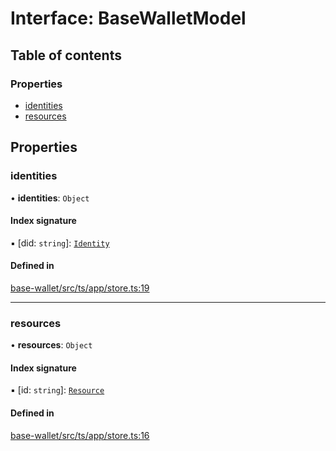# Interface: BaseWalletModel

## Table of contents

### Properties

- [identities](BaseWalletModel.md#identities)
- [resources](BaseWalletModel.md#resources)

## Properties

### identities

• **identities**: `Object`

#### Index signature

▪ [did: `string`]: [`Identity`](../API.md#identity)

#### Defined in

[base-wallet/src/ts/app/store.ts:19](https://gitlab.com/i3-market/code/wp3/t3.2/i3m-wallet-monorepo/-/blob/7492a72/packages/base-wallet/src/ts/app/store.ts#L19)

___

### resources

• **resources**: `Object`

#### Index signature

▪ [id: `string`]: [`Resource`](../API.md#resource)

#### Defined in

[base-wallet/src/ts/app/store.ts:16](https://gitlab.com/i3-market/code/wp3/t3.2/i3m-wallet-monorepo/-/blob/7492a72/packages/base-wallet/src/ts/app/store.ts#L16)
